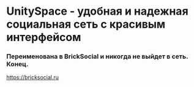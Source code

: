 # UnitySpace - удобная и надежная социальная сеть с красивым интерфейсом

### Переименована в BrickSocial и никогда не выйдет в сеть. Конец.
https://bricksocial.ru
